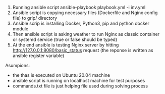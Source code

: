 1. Running ansible script
  ansible-playbook playbook.yml -i inv.yml
2. Ansible script is copying necessary files (Dockerfile and Nginx config file) to grip/ directory
3. Ansible scrip is installing Docker, Python3, pip and python docker module
3. Then ansible script is asking weather to run Nginx as classic container or systemd service (true or false should be typed)
4. At the end ansible is testing Nginx server by hitting http://127.0.0.1:8080/basic_status request (the reponse is written as ansible register variable)

Asumpions:
- the thas is executed on Ubuntu 20.04 machine
- ansible script is running on localhost machine for test purposes
- commands.txt file is just helping file used during solving process
